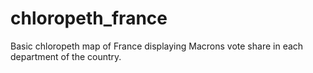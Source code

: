 # chloropeth_france
Basic chloropeth map of France displaying Macrons vote share in each department of the country.
